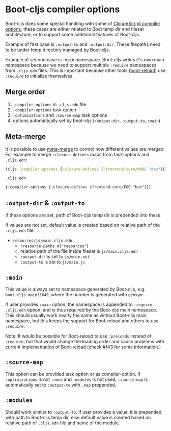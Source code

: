 # Boot-cljs compiler options

Boot-cljs does some special handling with some of [ClojureScript compiler options](https://clojurescript.org/reference/compiler-options),
these cases are either related to Boot temp dir and fileset architecture, or to
support some additional features of Boot-cljs.

Example of first case is `:output-to` and `:output-dir`. These filepaths need to
be under temp directory managed by Boot-cljs.

Example of second case is `:main` namespace. Boot-cljs writes it's own main namespace
because we need to support multiple `:require` namespaces from `.cljs.edn` files. This
is important because other tools ([boot-reload](https://github.com/adzerk-oss/boot-reload))
use `:require` to initialize themselves.

## Merge order

1. `:compiler-options` in `.cljs.edn` file
2. `:compiler-options` task option
3. `:optimizations` and `:source-map` task options
4. options automatically set by boot-cljs (`:output-dir`, `:output-to`, `:main`)

## Meta-merge

It is possible to use [meta-merge](https://github.com/weavejester/meta-merge)
to control how different values are merged. For example to merge
`:closure-defines` maps from task-options and `.cljs.edn`:


```clj
(cljs :compiler-options {:closure-defines {'frontend.core/MODE "dev"}})
```

`.cljs.edn`
```edn
{:compiler-options {:closure-defines {frontend.core/FOO "bar"}}}
```

## `:output-dir` & `:output-to`

If these options are set, path of Boot-cljs temp dir is prepended into these.

If values are not set, default value is created based on relative path of the `.cljs.edn` file.

- `resources/js/main.cljs.edn`
  - `:resource-paths #{"resources"}`
  - relative path of the file inside fileset is `js/main.cljs.edn`
  - `:output-dir` is set to `js/main.out`
  - `:output-to` is set to `js/main.js`

## `:main`

This value is always set to namespace generated by Boot-cljs, e.g. `boot.cljs.main31649`,
where the number is generated with `gensym`.

If user provides `:main` option, the namespace is appended to `:require` `.cljs.edn`
option, and is thus required by the Boot-cljs main namespace. This should usually
work nearly the same as without Boot-cljs main namespace, but this keeps the support
for Boot-reload and others to use `:require`.

Note: It would be possible for Boot-reload to use `:preloads` instead of `:require`, but
that would change the loading order and cause problems with current implementation
of Boot-reload (check [#143](https://github.com/boot-clj/boot-cljs/pull/143) for some
information.)

## `:source-map`

This option can be provided task option or as compiler-option. If `:optimizations` is
not `:none` and `:modules` is not used, `:source-map` is automatically set to
`:output-to` with `.map` prepended.

## `:modules`

Should work similar to `:output-to`. If user provides a value, it is prepended with
path to Boot-cljs temp dir, else default value is created based on relative path of `.cljs.edn`
file and name of the module.

